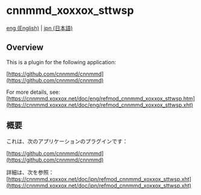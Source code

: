 # cnnmmd_xoxxox_sttwsp

[eng (English)](#Overview) | [jpn (日本語)](#概要)

## Overview

This is a plugin for the following application:

[https://github.com/cnnmmd/cnnmmd](https://github.com/cnnmmd/cnnmmd)

For more details, see:  
[https://cnnmmd.xoxxox.net/doc/eng/refmod_cnnmmd_xoxxox_sttwsp.htm](https://cnnmmd.xoxxox.net/doc/eng/refmod_cnnmmd_xoxxox_sttwsp.xht)

## 概要

これは、次のアプリケーションのプラグインです：

[https://github.com/cnnmmd/cnnmmd](https://github.com/cnnmmd/cnnmmd)

詳細は、次を参照：[https://cnnmmd.xoxxox.net/doc/jpn/refmod_cnnmmd_xoxxox_sttwsp.xht](https://cnnmmd.xoxxox.net/doc/jpn/refmod_cnnmmd_xoxxox_sttwsp.xht)